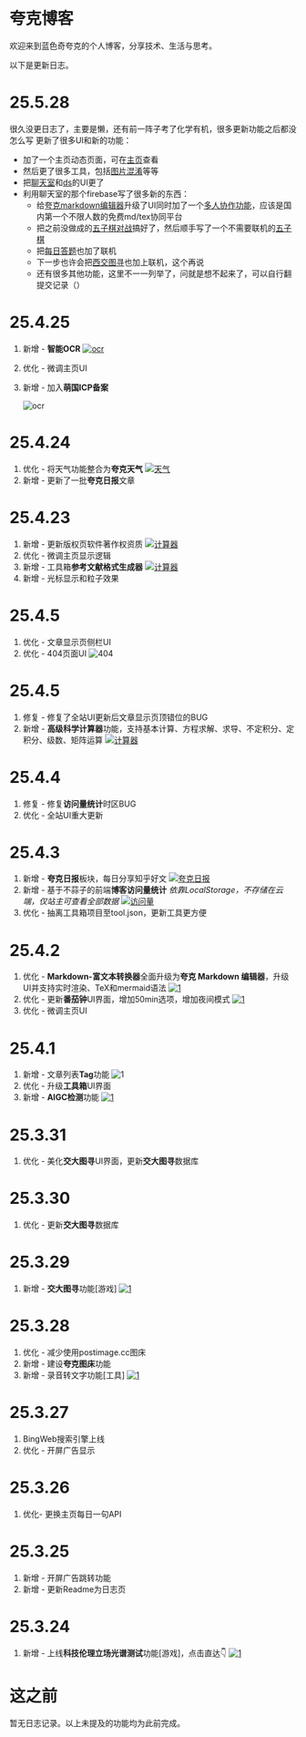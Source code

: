 # 夸克博客

欢迎来到蓝色奇夸克的个人博客，分享技术、生活与思考。

以下是更新日志。

# 25.5.28
很久没更日志了，主要是懒，还有前一阵子考了化学有机，很多更新功能之后都没怎么写
更新了很多UI和新的功能：
- 加了一个主页动态页面，可在[主页](https://lsqkk.github.io)查看
- 然后更了很多工具，包括[图片混淆](https://lsqkk.github.io/tool/tphx)等等
- 把[聊天室](https://lsqkk.github.io/chat)和[ds](https://lsqkk.github.io/ds)的UI更了
- 利用聊天室的那个firebase写了很多新的东西：
  - 给[夸克markdown编辑器](https://lsqkk.github.io/tool/tool-md)升级了UI同时加了一个[多人协作功能](https://lsqkk.github.io/tool/co-md)，应该是国内第一个不限人数的免费md/tex协同平台
  - 把之前没做成的[五子棋对战](https://lsqkk.github.io/games/5ziqi)搞好了，然后顺手写了一个不需要联机的[五子棋](https://lsqkk.github.io/games/5ziqi-p)
  - 把[每日答题](https://lsqkk.github.io/games/dati)也加了联机
  - 下一步也许会把[西交图寻](https://lsqkk.github.io/games/xjtx)也加上联机，这个再说
  - 还有很多其他功能，这里不一一列举了，问就是想不起来了，可以自行翻提交记录（）

# 25.4.25
1. 新增 - **智能OCR**
   [![ocr](https://cdn.jsdelivr.net/gh/lsqkk/image@main/20250425234201528.png)](https://lsqkk.github.io/tool/ocr.html)
2. 优化 - 微调主页UI
3. 新增 - 加入**萌国ICP备案**

   ![ocr](https://cdn.jsdelivr.net/gh/lsqkk/image@main/20250425234319953.png)
   
# 25.4.24
1. 优化 - 将天气功能整合为**夸克天气**
   [![天气](https://cdn.jsdelivr.net/gh/lsqkk/image@main/20250425233958281.png)](https://lsqkk.github.io/tool/weather.html)
2. 新增 - 更新了一批**夸克日报**文章
   
# 25.4.23
1. 新增 - 更新版权页软件著作权资质
   [![计算器](https://cdn.jsdelivr.net/gh/lsqkk/image@main/20250423223555415.png)](https://lsqkk.github.io/post.html?file=copyright.md)
2. 优化 - 微调主页显示逻辑
3. 新增 - 工具箱**参考文献格式生成器**
   [![计算器](https://cdn.jsdelivr.net/gh/lsqkk/image@main/20250423223438315.png)](https://lsqkk.github.io/tool/ref.html)
4. 新增 - 光标显示和粒子效果
   
# 25.4.5
1. 优化 - 文章显示页侧栏UI
2. 优化 - 404页面UI
   ![404](https://cdn.jsdelivr.net/gh/lsqkk/image@main/20250406213856216.png)
# 25.4.5
1. 修复 - 修复了全站UI更新后文章显示页顶错位的BUG
2. 新增 - **高级科学计算器**功能，支持基本计算、方程求解、求导、不定积分、定积分、级数、矩阵运算
      [![计算器](https://cdn.jsdelivr.net/gh/lsqkk/image@main/20250406213509565.png)](https://lsqkk.github.io/tool/calculator.html)
# 25.4.4
1. 修复 - 修复**访问量统计**时区BUG
2. 优化 - 全站UI重大更新

# 25.4.3
1. 新增 - **夸克日报**板块，每日分享知乎好文
   [![夸克日报](https://cdn.jsdelivr.net/gh/lsqkk/image@main/20250403201933825.png)](https://lsqkk.github.io/daily)
2. 新增 - 基于不蒜子的前端**博客访问量统计**
   *依靠LocalStorage，不存储在云端，仅站主可查看全部数据*
   [![访问量](https://cdn.jsdelivr.net/gh/lsqkk/image@main/20250403202110406.png)](https://lsqkk.github.io/stats.html)
3. 优化 - 抽离工具箱项目至tool.json，更新工具更方便
# 25.4.2
1. 优化 - **Markdown-富文本转换器**全面升级为**夸克 Markdown 编辑器**，升级UI并支持实时渲染、TeX和mermaid语法
   [![1](https://cdn.jsdelivr.net/gh/lsqkk/image@main/20250402113721166.png)](https://lsqkk.github.io/tool/tool-md.html)
2. 优化 - 更新**番茄钟**UI界面，增加50min选项，增加夜间模式
   [![1](https://cdn.jsdelivr.net/gh/lsqkk/image@main/20250402145833893.png)](https://lsqkk.github.io/tool/pomodoro.html)
3. 优化 - 微调主页UI
# 25.4.1
1. 新增 - 文章列表**Tag**功能
   ![1](https://cdn.jsdelivr.net/gh/lsqkk/image@main/20250401164653138.png)
2. 优化 - 升级**工具箱**UI界面
3. 新增 - **AIGC检测**功能
  [![1](https://cdn.jsdelivr.net/gh/lsqkk/image@main/IMG_20250401_221432.jpg)](https://lsqkk.github.io/tool/aigc.html)
# 25.3.31
1. 优化 - 美化**交大图寻**UI界面，更新**交大图寻**数据库

# 25.3.30
1. 优化 - 更新**交大图寻**数据库

# 25.3.29
1. 新增 - **交大图寻**功能[游戏]
     [![1](https://lsqkk.github.io/games/8.png)](https://lsqkk.github.io/games/xjtx)
   
# 25.3.28
1. 优化 - 减少使用postimage.cc图床
2. 新增 - 建设**夸克图床**功能
3. 新增 - 录音转文字功能[工具]
  [![1](https://cdn.jsdelivr.net/gh/lsqkk/image@main/20250328202102461.png)](https://lsqkk.github.io/tool/tool-audio2txt.html)

# 25.3.27
1. BingWeb搜索引擎上线
2. 优化 - 开屏广告显示

# 25.3.26
1. 优化- 更换主页每日一句API

# 25.3.25
1. 新增 - 开屏广告跳转功能
2. 新增 - 更新Readme为日志页

# 25.3.24
1. 新增 - 上线**科技伦理立场光谱测试**功能[游戏]，点击直达👇
[![1](https://i.postimg.cc/MKdcZ4cm/image.png)](https://lsqkk.github.io/estest)

# 这之前
暂无日志记录。以上未提及的功能均为此前完成。

